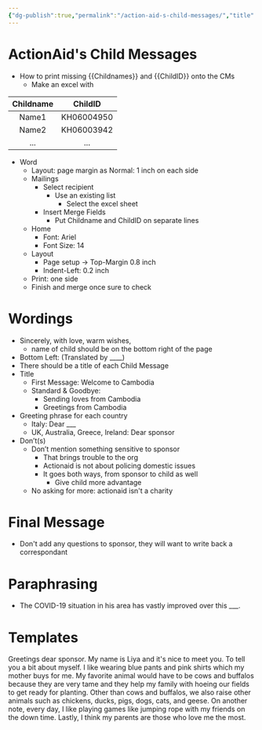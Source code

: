```yaml
---
{"dg-publish":true,"permalink":"/action-aid-s-child-messages/","title":"ActionAid's Child Messages"}
---
```


# ActionAid's Child Messages
- How to print missing {{Childnames}} and {{ChildID}} onto the CMs
	- Make an excel with
	 
| Childname |  ChildID   |
|:---------:|:----------:|
|   Name1   | KH06004950 |
|   Name2   | KH06003942 |
|    ...    |    ...     |


- Word
	- Layout: page margin as Normal: 1 inch on each side
	- Mailings
		- Select recipient
			- Use an existing list
				- Select the excel sheet
		- Insert Merge Fields
			- Put Childname and ChildID on separate lines
	- Home
		- Font: Ariel
		- Font Size: 14
	- Layout
		- Page setup -> Top-Margin 0.8 inch
		- Indent-Left: 0.2 inch
	- Print: one side
	- Finish and merge once sure to check
# Wordings
- Sincerely, with love, warm wishes,
    - name of child should be on the bottom right of the page
- Bottom Left: (Translated by ____)
- There should be a title of each Child Message
- Title
    - First Message: Welcome to Cambodia
    - Standard & Goodbye:
        - Sending loves from Cambodia
        - Greetings from Cambodia
- Greeting phrase for each country
    - Italy: Dear ___
    - UK, Australia, Greece, Ireland: Dear sponsor
- Don’t(s)
    - Don’t mention something sensitive to sponsor
        - That brings trouble to the org
        - Actionaid is not about policing domestic issues
        - It goes both ways, from sponsor to child as well
            - Give child more advantage
    - No asking for more: actionaid isn't a charity
# Final Message
- Don't add any questions to sponsor, they will want to write back a correspondant 

# Paraphrasing
- The COVID-19 situation in his area has vastly improved over this ___.


# Templates

Greetings dear sponsor. My name is Liya and it's nice to meet you.  To tell you a bit about myself. I like wearing blue pants and pink shirts which my mother buys for me. My favorite animal would have to be cows and buffalos because they are very tame and they help my family with hoeing our fields to get ready for planting. Other than cows and buffalos, we also raise other animals such as chickens, ducks, pigs, dogs, cats, and geese. On another note, every day, I like playing games like jumping rope with my friends on the down time. Lastly, I think my parents are those who love me the most.